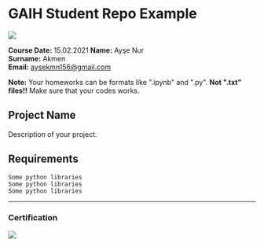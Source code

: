 # GAIH Student Repo Example
![](img/logo.png)

**Course Date:** 15.02.2021
**Name:** Ayşe Nur  
**Surname:** Akmen  
**Email:** aysekmn156@gmail.com  

**Note:** Your homeworks can be formats like ".ipynb" and ".py". **Not ".txt" files!!** Make sure that your codes works.  

## Project Name
Description of your project.

## Requirements
```
Some python libraries
Some python libraries
Some python libraries
```
---

### Certification
![](img/certificate_ex.png)

